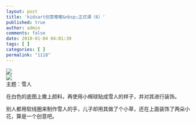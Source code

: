 ```yaml
---
layout: post
title: 'kidsart创意嘟嘟&nbsp;正式课（6）'
published: true
author: admin
comments: false
date: 2010-01-04 04:01:39
tags: [ ]
categories: [ ]
permalink: "1118"
---
```

![][1]  
![][2]  
主题：雪人


  


在白色的底图上撒上颜料，再使用小棉球贴成雪人的样子，并对其进行装饰。


  


别人都用软线圈来制作雪人的手，儿子却用其做了个小草，还在上面装饰了两朵小花，算是一个创意吧。


  


&nbsp;

 [1]: http://xujianian.com/jx/blog/UploadFiles/2010-1/14379530.jpg
 [2]: http://xujianian.com/jx/blog/UploadFiles/2010-1/14482362.jpg
